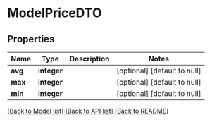 # ModelPriceDTO

## Properties
Name | Type | Description | Notes
------------ | ------------- | ------------- | -------------
**avg** | **integer** |  | [optional] [default to null]
**max** | **integer** |  | [optional] [default to null]
**min** | **integer** |  | [optional] [default to null]

[[Back to Model list]](../README.md#documentation-for-models) [[Back to API list]](../README.md#documentation-for-api-endpoints) [[Back to README]](../README.md)


